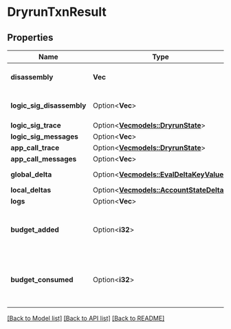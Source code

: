 # DryrunTxnResult

## Properties

Name | Type | Description | Notes
------------ | ------------- | ------------- | -------------
**disassembly** | **Vec<String>** | Disassembled program line by line. | 
**logic_sig_disassembly** | Option<**Vec<String>**> | Disassembled lsig program line by line. | [optional]
**logic_sig_trace** | Option<[**Vec<models::DryrunState>**](DryrunState.md)> |  | [optional]
**logic_sig_messages** | Option<**Vec<String>**> |  | [optional]
**app_call_trace** | Option<[**Vec<models::DryrunState>**](DryrunState.md)> |  | [optional]
**app_call_messages** | Option<**Vec<String>**> |  | [optional]
**global_delta** | Option<[**Vec<models::EvalDeltaKeyValue>**](EvalDeltaKeyValue.md)> | Application state delta. | [optional]
**local_deltas** | Option<[**Vec<models::AccountStateDelta>**](AccountStateDelta.md)> |  | [optional]
**logs** | Option<**Vec<String>**> |  | [optional]
**budget_added** | Option<**i32**> | Budget added during execution of app call transaction. | [optional]
**budget_consumed** | Option<**i32**> | Budget consumed during execution of app call transaction. | [optional]

[[Back to Model list]](../README.md#documentation-for-models) [[Back to API list]](../README.md#documentation-for-api-endpoints) [[Back to README]](../README.md)


